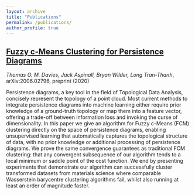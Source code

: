 ```yaml
---
layout: archive
title: "Publications"
permalink: /publications/
author_profile: true
---
```


## [Fuzzy c-Means Clustering for Persistence Diagrams](https://arxiv.org/abs/2006.02796)

*Thomas O. M. Davies, Jack Aspinall, Bryan Wilder, Long Tran-Thanh*, arXiv:2006.02796, preprint (2020)

Persistence diagrams, a key tool in the field of Topological Data Analysis, concisely represent the topology of a point cloud. Most current methods to integrate persistence diagrams into machine learning either require prior knowledge of a ground-truth topology or map them into a feature vector, offering a trade-off between information loss and invoking the curse of dimensionality. In this paper we give an algorithm for Fuzzy c-Means (FCM) clustering directly on the space of persistence diagrams, enabling unsupervised learning that automatically captures the topological structure of data, with no prior knowledge or additional processing of persistence diagrams. We prove the same convergence guarantees as traditional FCM clustering: that any convergent subsequence of our algorithm tends to a local minimum or saddle point of the cost function. We end by presenting experiments that demonstrate our algorithm can successfully cluster transformed datasets from materials science where comparable Wasserstein barycentre clustering algorithms fail, whilst also running at least an order of magnitude faster. 
